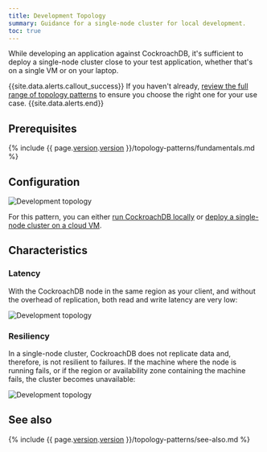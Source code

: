 ```yaml
---
title: Development Topology
summary: Guidance for a single-node cluster for local development.
toc: true
---
```


While developing an application against CockroachDB, it's sufficient to deploy a single-node cluster close to your test application, whether that's on a single VM or on your laptop.

{{site.data.alerts.callout_success}}
If you haven't already, [review the full range of topology patterns](topology-patterns.html) to ensure you choose the right one for your use case.
{{site.data.alerts.end}}

## Prerequisites

{% include {{ page.[version](cluster-settings.html#setting-version).[version](cluster-settings.html#setting-version) }}/topology-patterns/fundamentals.md %}

## Configuration

<img src="{{ 'images/v21.1/topology-patterns/topology_development1.png' | relative_url }}" alt="Development topology" style="max-width:100%" />

For this pattern, you can either [run CockroachDB locally](start-a-local-cluster.html) or [deploy a single-node cluster on a cloud VM](manual-deployment.html).

## Characteristics

### Latency

With the CockroachDB node in the same region as your client, and without the overhead of replication, both read and write latency are very low:

<img src="{{ 'images/v21.1/topology-patterns/topology_development_latency.png' | relative_url }}" alt="Development topology" style="max-width:100%" />

### Resiliency

In a single-node cluster, CockroachDB does not replicate data and, therefore, is not resilient to failures. If the machine where the node is running fails, or if the region or availability zone containing the machine fails, the cluster becomes unavailable:

<img src="{{ 'images/v21.1/topology-patterns/topology_development2.png' | relative_url }}" alt="Development topology" style="max-width:100%" />

## See also

{% include {{ page.[version](cluster-settings.html#setting-version).[version](cluster-settings.html#setting-version) }}/topology-patterns/see-also.md %}
